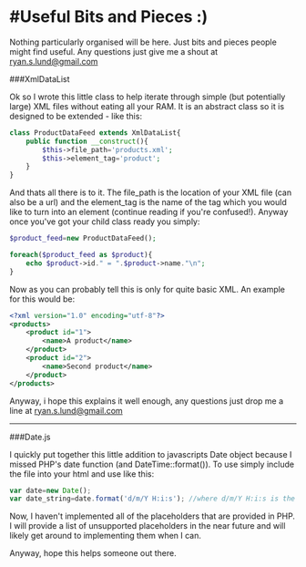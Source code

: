 #Useful Bits and Pieces :)
==========================

Nothing particularly organised will be here. Just bits and pieces people might find useful. Any questions just give me a shout at ryan.s.lund@gmail.com

###XmlDataList

Ok so I wrote this little class to help iterate through simple (but potentially large) XML files without eating all your RAM. It is an abstract class so it is designed to be extended - like this:


```php
class ProductDataFeed extends XmlDataList{
	public function __construct(){
		$this->file_path='products.xml';
		$this->element_tag='product';
	}
}
```

And thats all there is to it. The file_path is the location of your XML file (can also be a url) and the element_tag is the name of the tag which you would like to turn into an element (continue reading if you're confused!). Anyway once you've got your child class ready you simply:

```php
$product_feed=new ProductDataFeed();

foreach($product_feed as $product){
	echo $product->id." = ".$product->name."\n";
}

```

Now as you can probably tell this is only for quite basic XML. An example for this would be:

```xml
<?xml version="1.0" encoding="utf-8"?>
<products>
	<product id="1">
		<name>A product</name>
	</product>
	<product id="2">
		<name>Second product</name>
	</product>
</products>
```

Anyway, i hope this explains it well enough, any questions just drop me a line at ryan.s.lund@gmail.com

-------------------------------------------------------------------------------------------------------

###Date.js


I quickly put together this little addition to javascripts Date object because I missed PHP's date function (and DateTime::format()). To use simply include the file into your html and use like this:

```js
var date=new Date();
var date_string=date.format('d/m/Y H:i:s'); //where d/m/Y H:i:s is the format.
```

Now, I haven't implemented all of the placeholders that are provided in PHP. I will provide a list of unsupported placeholders in the near future and will likely get around to implementing them when I can. 

Anyway, hope this helps someone out there. 
